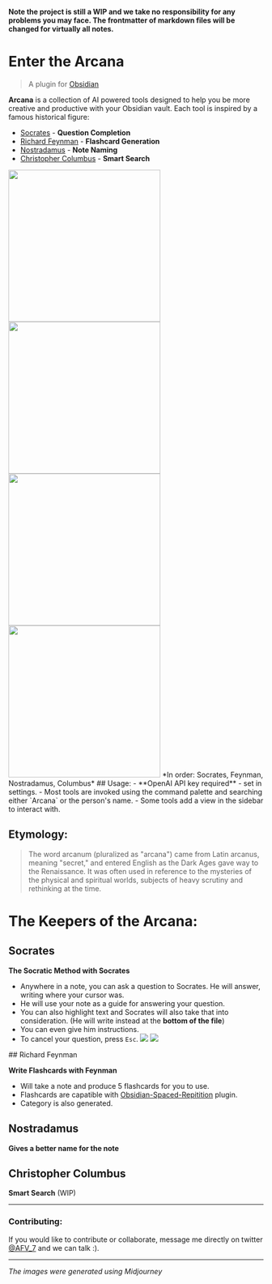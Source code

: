 **Note the project is still a WIP and we take no responsibility for any problems you may face. The frontmatter of markdown files will be changed for virtually all notes.**

# Enter the Arcana

> A plugin for [Obsidian](https://obsidian.md/)

**Arcana** is a collection of AI powered tools designed to help you be more creative and productive with your Obsidian vault. Each tool is inspired by a famous historical figure:

- [Socrates](#socrates) - **Question Completion**
- [Richard Feynman](#richard-feynman) - **Flashcard Generation**
- [Nostradamus](#nostradamus) - **Note Naming**
- [Christopher Columbus](#christopher-columbus) - **Smart Search**

<img src='imgs/Socrates.png' width=300 style=" margin-right:0px"/>
<img src='imgs/Feynman' width=300  style=" margin-right:0px"/>
<img src='imgs/Nostradamus' width=300  style="margin-right:0px"/>
<img src='imgs/Columbus.png' width=300  style="margin-right:0px"/>
*In order: Socrates, Feynman, Nostradamus, Columbus*
## Usage:
- **OpenAI API key required** - set in settings.
- Most tools are invoked using the command palette and searching either `Arcana` or the person's name.
- Some tools add a view in the sidebar to interact with.

## Etymology:

> The word arcanum (pluralized as "arcana") came from Latin arcanus, meaning "secret," and entered English as the Dark Ages gave way to the Renaissance. It was often used in reference to the mysteries of the physical and spiritual worlds, subjects of heavy scrutiny and rethinking at the time.

# The Keepers of the Arcana:

## Socrates

**The Socratic Method with Socrates**

- Anywhere in a note, you can ask a question to Socrates. He will answer, writing where your cursor was.
- He will use your note as a guide for answering your question.
- You can also highlight text and Socrates will also take that into consideration. (He will write instead at the **bottom of the file**)
- You can even give him instructions.
- To cancel your question, press `Esc`.
  ![](gifs/SocratesSimple.gif)
  ![](gifs/SocratesHighlight.gif)

<div style='clear:both'>
## Richard Feynman

**Write Flashcards with Feynman**

- Will take a note and produce 5 flashcards for you to use.
- Flashcards are capatible with [Obsidian-Spaced-Repitition](https://github.com/st3v3nmw/obsidian-spaced-repetition) plugin.
- Category is also generated.
<div style='clear:both'>

## Nostradamus

**Gives a better name for the note**

<div style='clear:both'>

## Christopher Columbus

**Smart Search** (WIP)

<div style='clear:both'>

---

### Contributing:

If you would like to contribute or collaborate, message me directly on twitter [@AFV_7](https://twitter.com/AFV_7) and we can talk :).

---

_The images were generated using Midjourney_
